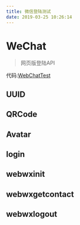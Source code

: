 ```yaml
---
title: 微信登陆测试
date: 2019-03-25 10:26:14
---
```

# WeChat
>网页版登陆API

代码:[WebChatTest](https://github.com/guanyuespace/WeChatTest)

## UUID

## QRCode

## Avatar

## login


## webwxinit

## webwxgetcontact

## webwxlogout
